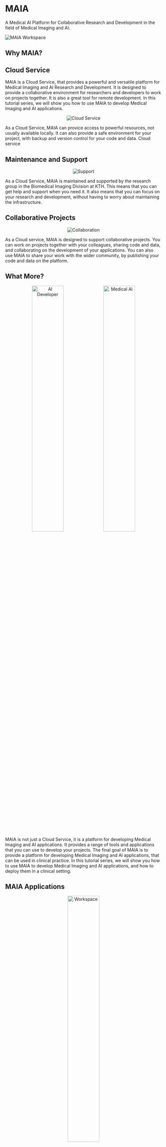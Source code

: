 # MAIA

A Medical AI Platform for Collaborative Research and Development in the field of Medical Imaging and AI.

![MAIA Workspace](Workspace.png)


## Why MAIA?

## Cloud Service
MAIA is a Cloud Service, that provides a powerful and versatile platform for Medical Imaging and AI Research and Development. It is designed to provide a collaborative environment for researchers and developers to work on projects together. It is also a great tool for remote development. In this tutorial series, we will show you how to use MAIA to develop Medical Imaging and AI applications.

<p align="center">
    <img src="Cloud_Server.jpg" alt="Cloud Service">
</p>

As a Cloud Service, MAIA can provice access to powerful resources, not usually available locally. It can also provide a safe environment for your project, with backup and version control for your code and data.
Cloud service 

## Maintenance and Support

<p align="center">
    <img src="IT_Support.jpg" alt="Support">
</p>
As a Cloud Service, MAIA is maintained and supported by the research group in the Biomedical Imaging Division at KTH. This means that you can get help and support when you need it. It also means that you can focus on your research and development, without having to worry about maintaining the infrastructure.


## Collaborative Projects
<p align="center">
    <img src="Collaborate.jpg" alt="Collaboration">
</p>
As a Cloud service, MAIA is designed to support collaborative projects. You can work on projects together with your colleagues, sharing code and data, and collaborating on the development of your applications. You can also use MAIA to share your work with the wider community, by publishing your code and data on the platform.



## What More?
<p align="center">
    <img src="AI_Developer.avif" alt="AI Developer" width="45%"> <img src="Medical_AI.jpg" alt="Medical AI" width="45%">
</p>
MAIA is not just a Cloud Service, it is a platform for developing Medical Imaging and AI applications. It provides a range of tools and applications that you can use to develop your projects. The final goal of MAIA is to provide a platform for developing Medical Imaging and AI applications, that can be used in clinical practice. In this tutorial series, we will show you how to use MAIA to develop Medical Imaging and AI applications, and how to deploy them in a clinical setting.


## MAIA Applications

<p align="center">
    <img src="Workspace.png" alt="Workspace" width="45%">
</p>

The MAIA platform provides a range of applications and tools that you can use to develop your projects, grouped into a *MAIA Workspace*.

The MAIA Workspace includes:
- **Jupyter Notebook**: A web-based interactive development environment for Python, R, and other programming languages.
- **Remote Desktop**: A remote desktop to access your workspace.
- **SSH**: Secure Shell access to your workspace.
- **Visual Studio Code**: A powerful code editor with support for debugging, syntax highlighting, and more.
- **RStudio**: An integrated development environment for R.
- **3D Slicer**: A medical image analysis software for visualization and analysis of medical images.
- **FreeSurfer**: A software suite for the analysis and visualization of structural and functional neuroimaging data.
- **QuPath**: A software for digital pathology image analysis.
- **ITK-SNAP**: A software for segmentation of anatomical structures in medical images.
- **MatLab**: A high-level programming language and interactive environment for numerical computation, visualization, and programming.
- **Anaconda**: A distribution of Python and R programming languages for scientific computing.

Additionally, the MAIA platform provides access to a range of cloud services and tools, including:

- **MinIO**: An object storage server for storing large amounts of data.
- **MLFlow**: An open-source platform for managing the end-to-end machine learning lifecycle.
- **Orthanc**: An open-source DICOM server for medical imaging.
- **OHIF**: An open-source platform for viewing and annotating medical images.
- **XNAT**: An open-source platform for managing and sharing medical imaging data.
- **Label Studio**: An open-source platform for data labeling and annotation.
- **KubeFlow**: An open-source platform for deploying machine learning workflows on Kubernetes.

## How to use MAIA?
For the tutorial series we will use a dedicated cluster, available for the participants of the tutorial. You can access the Home Page of the MAIA platform at this link: [MAIA Home Page](https://maia-cloud.com/maia/)

![MAIA Home Page](MAIA_Home.png)
### Step 1: Create a Project (Optional)
To be able to use the MAIA applications, you (or someone else in your team) need to create a project. You can create a project by clicking on the "Register a New Project" button in the MAIA Workspace. specify the name of the project, the amount of resources (CPU Cores, Memory and optional GPU cards) you need, and the duration of the project. You, as the user who created the project, will be the project owner and will have full control over the project.
After requesting a project, wait for the project to be approved by the MAIA administrators.

### Step 2: Sign Up
If your project is already registered and approved, all the other members of your team will be able to sign up for the project. To sign up for a project, click on the "Sign Up for an Existing Project" button in the MAIA Workspace. You will be asked to provide your username and email address, and to specify which existing project you want to join. After signing up, wait for the project owner to approve your request.

### Step 3: Navigate to Workspace
Once you have successfully signed up for a project, you can navigate to the MAIA Namespace by clicking on the "Sign In" button. After signing in with your credentials, you will be redirected to the MAIA *Cluster Overview* page, where you you will an overview of the cluster nodes, including their status (active/under maintenance/offline).

To navigate to your MAIA Namespace, click on the item on the sidebar menu. On the sidebar you have a list of all the project your account is associated with. Click on the project you want to work on, and you will be redirected to the corresponding MAIA Namespace.

#### MAIA Namespace

In the MAIA Namespace, you will find a list of all the applications and tools available to you. You can use these applications to develop your projects, and to collaborate with your team members.

Additionally, you will find a list of available Remote Desktop links and corresponding SSH access links to access your workspace.
If you requested **Orthanc** to be deployed in your project, you will find a link to the Orthanc DICOM server, where you can upload and manage your medical imaging data.
If you have deployed a **MONAI Label** model for inference, you will find a link to the MONAI Label application.





## Need Help?
[Contact Us on Discord!](https://discord.gg/CTaB6H38)
